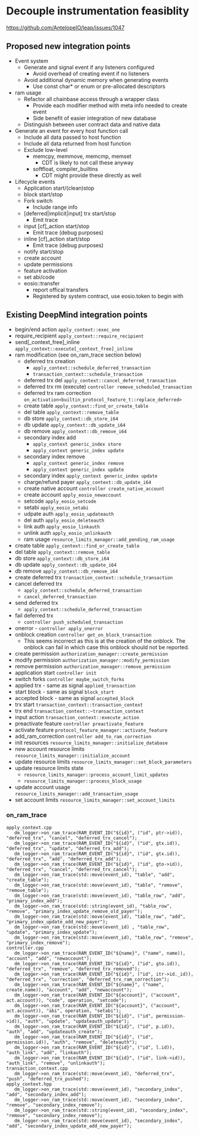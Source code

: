 # Decouple instrumentation feasiblity
https://github.com/AntelopeIO/leap/issues/1047

## Proposed new integration points
- Event system
    - Generate and signal event if any listeners configured
        - Avoid overhead of creating event if no listeners
    - Avoid additional dynamic memory when generating events
        - Use const char* or enum or pre-allocated descriptors
- ram usage
    - Refactor all chainbase access through a wrapper class
        - Provide each modifier method with meta info needed to create event
        - Side benefit of easier integration of new database
    - Distinguish between user contract data and native data
- Generate an event for every host function call
    - Include all data passed to host function
    - Include all data returned from host function
    - Exclude low-level
        - memcpy, memmove, memcmp, memset
            - CDT is likely to not call these anyway
        - softfloat, compiler_builtins
            - CDT might provide these directly as well
- Lifecycle events
    - Application start/(clean)stop
    - block start/stop
    - Fork switch
        - Include range info
    - [deferred|implicit|input] trx start/stop
        - Emit trace
    - input [cf]_action start/stop
        - Emit trace (debug purposes)
    - inline [cf]_action start/stop
        - Emit trace (debug purposes)
    - notify start/stop
    - create account
    - update permissions
    - feature activation
    - set abi/code
    - eosio::transfer
        - report offical transfers
        - Registered by system contract, use eosio.token to begin with


## Existing DeepMind integration points
- begin/end action `apply_context::exec_one`
- require_recipient `apply_context::require_recipient`
- send[_context_free]_inline `apply_context::execute[_context_free]_inline`
- ram modification (see on_ram_trace section below)
    - deferred trx creation 
        - `apply_context::schedule_deferred_transaction`
        - `transaction_context::schedule_transaction`
    - deferred trx del `apply_context::cancel_deferred_transaction`
    - deferred trx rm (execute) `controller remove_scheduled_transaction`
    - deferred trx ram correction `on_activation<builtin_protocol_feature_t::replace_deferred>`
    - create table `apply_context::find_or_create_table`
    - del table `apply_context::remove_table`
    - db store `apply_context::db_store_i64`
    - db update `apply_context::db_update_i64`
    - db remove `apply_context::db_remove_i64`
    - secondary index add 
        - `apply_context generic_index store`
        - `apply_context generic_index update`
    - secondary index remove 
        - `apply_context generic_index remove`
        - `apply_context generic_index update`
    - secondary index `apply_context generic_index update`
    - charge/refund payer `apply_context::db_update_i64`
    - create native account `controller create_native_account`
    - create account `apply_eosio_newaccount`
    - setcode `apply_eosio_setcode`
    - setabi `apply_eosio_setabi`
    - udpate auth `apply_eosio_updateauth`
    - del auth `apply_eosio_deleteauth`
    - link auth `apply_eosio_linkauth`
    - unlink auth `apply_eosio_unlinkauth`
    - ram usage `resource_limits_manager::add_pending_ram_usage`
- create table `apply_context::find_or_create_table`
- del table `apply_context::remove_table`
- db store `apply_context::db_store_i64`
- db update `apply_context::db_update_i64`
- db remove `apply_context::db_remove_i64`
- create deferred trx `transaction_context::schedule_transaction`
- cancel deferred trx 
    - `apply_context::schedule_deferred_transaction`
    - `cancel_deferred_transaction`
- send deferred trx
    - `apply_context::schedule_deferred_transaction`
- fail deferred trx
    - `controller push_scheduled_transaction`
- onerror - `controller apply_onerror`
- onblock creation `controller get_on_block_transaction`
    - This seems incorrect as this is at the creation of the onblock. The onblock can fail in which case this onblock should not be reported.
- create permission `authorization_manager::create_permission`
- modify permission `authorization_manager::modify_permission`
- remove permission `authorization_manager::remove_permission`
- application start `controller init`
- switch forks `controller maybe_switch_forks`
- applied trx - same as signal `applied_transaction`
- start block - same as signal `block_start`
- accepted block - same as signal `accepted_block`
- trx start `transaction_context::transaction_context`
- trx end `transaction_context::~transaction_context`
- input action `transaction_context::execute_action`
- preactivate feature `controller preactivate_feature`
- activate feature `protocol_feature_manager::activate_feature`
- add_ram_correction `controller add_to_ram_correction`
- init resources `resource_limits_manager::initialize_database`
- new account resource limits `resource_limits_manager::initialize_account`
- update resource limits `resource_limits_manager::set_block_parameters`
- update resource limits state 
    - `resource_limits_manager::process_account_limit_updates`
    - `resource_limits_manager::process_block_usage`
- update account usage `resource_limits_manager::add_transaction_usage`
- set account limits `resource_limits_manager::set_account_limits`


### on_ram_trace
```
apply_context.cpp
   dm_logger->on_ram_trace(RAM_EVENT_ID("${id}", ("id", ptr->id)), "deferred_trx", "cancel", "deferred_trx_cancel");
   dm_logger->on_ram_trace(RAM_EVENT_ID("${id}", ("id", gtx.id)), "deferred_trx", "update", "deferred_trx_add");
   dm_logger->on_ram_trace(RAM_EVENT_ID("${id}", ("id", gtx.id)), "deferred_trx", "add", "deferred_trx_add");
   dm_logger->on_ram_trace(RAM_EVENT_ID("${id}", ("id", gto->id)), "deferred_trx", "cancel", "deferred_trx_cancel");
   dm_logger->on_ram_trace(std::move(event_id), "table", "add", "create_table");
   dm_logger->on_ram_trace(std::move(event_id), "table", "remove", "remove_table");
   dm_logger->on_ram_trace(std::move(event_id), "table_row", "add", "primary_index_add");
   dm_logger->on_ram_trace(std::string(event_id), "table_row", "remove", "primary_index_update_remove_old_payer");
   dm_logger->on_ram_trace(std::move(event_id), "table_row", "add", "primary_index_update_add_new_payer");
   dm_logger->on_ram_trace(std::move(event_id) , "table_row", "update", "primary_index_update");
   dm_logger->on_ram_trace(std::move(event_id), "table_row", "remove", "primary_index_remove");
controller.cpp
   dm_logger->on_ram_trace(RAM_EVENT_ID("${name}", ("name", name)), "account", "add", "newaccount");
   dm_logger->on_ram_trace(RAM_EVENT_ID("${id}", ("id", gto.id)), "deferred_trx", "remove", "deferred_trx_removed");
   dm_logger->on_ram_trace(RAM_EVENT_ID("${id}", ("id", itr->id._id)), "deferred_trx", "correction", "deferred_trx_ram_correction");
   dm_logger->on_ram_trace(RAM_EVENT_ID("${name}", ("name", create.name)), "account", "add", "newaccount");
   dm_logger->on_ram_trace(RAM_EVENT_ID("${account}", ("account", act.account)), "code", operation, "setcode");
   dm_logger->on_ram_trace(RAM_EVENT_ID("${account}", ("account", act.account)), "abi", operation, "setabi");
   dm_logger->on_ram_trace(RAM_EVENT_ID("${id}", ("id", permission->id)), "auth", "update", "updateauth_update");
   dm_logger->on_ram_trace(RAM_EVENT_ID("${id}", ("id", p.id)), "auth", "add", "updateauth_create");
   dm_logger->on_ram_trace(RAM_EVENT_ID("${id}", ("id", permission.id)), "auth", "remove", "deleteauth");
   dm_logger->on_ram_trace(RAM_EVENT_ID("${id}", ("id", l.id)), "auth_link", "add", "linkauth");
   dm_logger->on_ram_trace(RAM_EVENT_ID("${id}", ("id", link->id)), "auth_link", "remove", "unlinkauth");
transaction_context.cpp
   dm_logger->on_ram_trace(std::move(event_id), "deferred_trx", "push", "deferred_trx_pushed");
apply_context.hpp
   dm_logger->on_ram_trace(std::move(event_id), "secondary_index", "add", "secondary_index_add");
   dm_logger->on_ram_trace(std::move(event_id), "secondary_index", "remove", "secondary_index_remove");
   dm_logger->on_ram_trace(std::string(event_id), "secondary_index", "remove", "secondary_index_remove");
   dm_logger->on_ram_trace(std::move(event_id), "secondary_index", "add", "secondary_index_update_add_new_payer");
```                     
